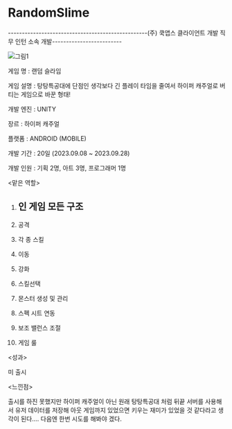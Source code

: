 # RandomSlime
--------------------------------------------------(주) 쿡앱스 클라이언트 개발 직무 인턴 소속 개발-------------------------

![그림1](https://github.com/SiwonChoi98/RandomSlime/assets/118884862/1d137a3b-fb8e-46f3-be3f-d045fdc16d89)

게임 명 : 랜덤 슬라임

게임 설명 : 탕탕특공대에 단점인 생각보다 긴 플레이 타임을 줄여서 하이퍼 캐주얼로 버티는 게임으로 바꾼 형태!

개발 엔진 : UNITY

장르 : 하이퍼 캐주얼

플랫폼 : ANDROID (MOBILE)

개발 기간 : 20일 (2023.09.08 ~ 2023.09.28)

개발 인원 : 기획 2명, 아트 3명, 프로그래머 1명

<맡은 역할>

1. 인 게임 모든 구조
   -----------------
   
2. 공격
3. 각 종 스킬
4. 이동
5. 강화
6. 스킬선택
7. 몬스터 생성 및 관리
8. 스펙 시트 연동
9. 보조 밸런스 조절
10. 게임 룰
  
<성과>

미 출시

<느낀점>

출시를 하진 못했지만 하이퍼 캐주얼이 아닌 원래 탕탕특공대 처럼 뒤끝 서버를 사용해서 유저 데이터를 저장해 아웃 게임까지 있었으면 키우는 재미가 있었을 것 같다라고 생각이 된다....
다음엔 한번 시도를 해봐야 겠다.
